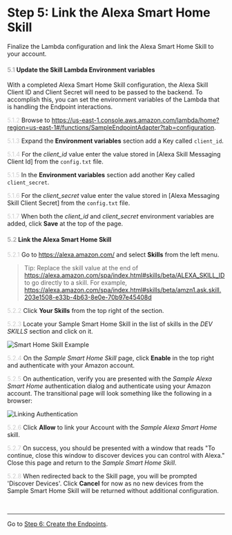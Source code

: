 # Step 5: Link the Alexa Smart Home Skill
Finalize the Lambda configuration and link the Alexa Smart Home Skill to your account.

#### <span style="color:#aaa">5.1</span> Update the Skill Lambda Environment variables
With a completed Alexa Smart Home Skill configuration, the Alexa Skill Client ID and Client Secret will need to be passed to the backend. To accomplish this, you can set the environment variables of the Lambda that is handling the Endpoint interactions.

<span style="color:#ccc">5.1.2</span> Browse to https://us-east-1.console.aws.amazon.com/lambda/home?region=us-east-1#/functions/SampleEndpointAdapter?tab=configuration.

<span style="color:#ccc">5.1.3</span> Expand the **Environment variables** section add a Key called `client_id`.

<span style="color:#ccc">5.1.4</span> For the _client\_id_ value enter the value stored in [Alexa Skill Messaging Client Id] from the `config.txt` file.

<span style="color:#ccc">5.1.5</span> In the **Environment variables** section add another Key called `client_secret`.

<span style="color:#ccc">5.1.6</span> For the _client\_secret_ value enter the value stored in [Alexa Messaging Skill Client Secret] from the `config.txt` file.

<span style="color:#ccc">5.1.7</span> When both the _client\_id_ and _client\_secret_ environment variables are added, click **Save** at the top of the page.

#### <span style="color:#aaa">5.2</span> Link the Alexa Smart Home Skill

<span style="color:#ccc">5.2.1</span> Go to https://alexa.amazon.com/ and select **Skills** from the left menu.

> Tip: Replace the skill value at the end of https://alexa.amazon.com/spa/index.html#skills/beta/ALEXA_SKILL_ID to go directly to a skill.
> For example, https://alexa.amazon.com/spa/index.html#skills/beta/amzn1.ask.skill.203e1508-e33b-4b63-8e0e-70b97e45408d


<span style="color:#ccc">5.2.2</span> Click **Your Skills** from the top right of the section.

<span style="color:#ccc">5.2.3</span> Locate your Sample Smart Home Skill in the list of skills in the _DEV SKILLS_ section and click on it.

![Smart Home Skill Example](img/5.2.3-smart-home-skill.png "Smart Home Skill Example")

<span style="color:#ccc">5.2.4</span> On the _Sample Smart Home Skill_ page, click **Enable** in the top right and authenticate with your Amazon account.

<span style="color:#ccc">5.2.5</span> On authentication, verify you are presented with the _Sample Alexa Smart Home_ authentication dialog and authenticate using your Amazon account. The transitional page will look something like the following in a browser:

![Linking Authentication](img/5.2.5-linking-dialog.png "Linking Authentication")

<span style="color:#ccc">5.2.6</span> Click **Allow** to link your Account with the _Sample Alexa Smart Home_ skill.

<span style="color:#ccc">5.2.7</span> On success, you should be presented with a window that reads "To continue, close this window to discover devices you can control with Alexa." Close this page and return to the _Sample Smart Home Skill_.

<span style="color:#ccc">5.2.8</span> When redirected back to the Skill page, you will be prompted 'Discover Devices'. Click **Cancel**  for now as no new devices from the Sample Smart Home Skill will be returned without additional configuration.

<br>

____
Go to [Step 6: Create the Endpoints](006-setup-create-endpoints.md).

